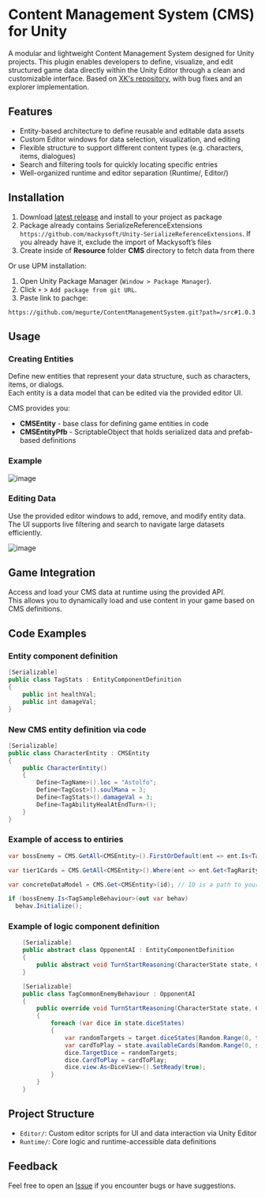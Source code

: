 # Content Management System (CMS) for Unity
A modular and lightweight Content Management System designed for Unity projects. This plugin enables developers to define, visualize, and edit structured game data directly within the Unity Editor through a clean and customizable interface.
Based on [XK's repository](https://github.com/koster/CMS), with bug fixes and an explorer implementation.

## Features
* Entity-based architecture to define reusable and editable data assets
* Custom Editor windows for data selection, visualization, and editing
* Flexible structure to support different content types (e.g. characters, items, dialogues)
* Search and filtering tools for quickly locating specific entries
* Well-organized runtime and editor separation (Runtime/, Editor/)

## Installation
1. Download [latest release](https://github.com/megurte/ContentManagementSystem/releases/tag/1.0.0) and install to your project as package 
2. Package already contains SerializeReferenceExtensions `https://github.com/mackysoft/Unity-SerializeReferenceExtensions`. If you already have it, exclude the import of Mackysoft’s files
3. Create inside of **Resource** folder **CMS** directory to fetch data from there

Or use UPM installation:
1. Open Unity Package Manager (`Window > Package Manager`).
2. Click `+` > `Add package from git URL`.
3. Paste link to pachge: 

```
https://github.com/megurte/ContentManagementSystem.git?path=/src#1.0.3
```

## Usage

### Creating Entities
Define new entities that represent your data structure, such as characters, items, or dialogs.  
Each entity is a data model that can be edited via the provided editor UI.

CMS provides you:
* **CMSEntity** - base class for defining game entities in code
* **CMSEntityPfb** - ScriptableObject that holds serialized data and prefab-based definitions

### Example
![image](https://github.com/user-attachments/assets/722b7989-fa07-4a5b-86d0-0cc3573b486c)

### Editing Data
Use the provided editor windows to add, remove, and modify entity data.  
The UI supports live filtering and search to navigate large datasets efficiently.

![image](https://github.com/user-attachments/assets/6d6a4997-a50b-475a-a8ef-8377b716d1cd)

## Game Integration

Access and load your CMS data at runtime using the provided API.  
This allows you to dynamically load and use content in your game based on CMS definitions.

## Code Examples

### Entity component definition
```csharp
[Serializable]
public class TagStats : EntityComponentDefinition
{
    public int healthVal;
    public int damageVal;
}
```
### New CMS entity definition via code 
```csharp
[Serializable]
public class CharacterEntity : CMSEntity
{
    public CharacterEntity()
    {
        Define<TagName>().loc = "Astolfo";
        Define<TagCost>().soulMana = 3;
        Define<TagStats>().damageVal = 3;
        Define<TagAbilityHealAtEndTurn>();
    }
}
```
### Example of access to entiries
```csharp
var bossEnemy = CMS.GetAll<CMSEntity>().FirstOrDefault(ent => ent.Is<TagBossHard>());

var tier1Cards = CMS.GetAll<CMSEntity>().Where(ent => ent.Get<TagRarity>().rarity == CardRarity.Tier1).ToList();

var concreteDataModel = CMS.Get<CMSEntity>(id); // ID is a path to your data model that shows in CMSEntiryPfb component

if (bossEnemy.Is<TagSampleBehaviour>(out var behav)
  behav.Initialize();
```

### Example of logic component definition
```csharp
    [Serializable]
    public abstract class OpponentAI : EntityComponentDefinition
    {
        public abstract void TurnStartReasoning(CharacterState state, CharacterState target);
    }

    [Serializable]
    public class TagCommonEnemyBehaviour : OpponentAI
    {
        public override void TurnStartReasoning(CharacterState state, CharacterState target)
        {
            foreach (var dice in state.diceStates)
            {
                var randomTargets = target.diceStates[Random.Range(0, target.diceStates.Count)];
                var cardToPlay = state.availableCards[Random.Range(0, state.availableCards.Count)];
                dice.TargetDice = randomTargets;
                dice.CardToPlay = cardToPlay;
                dice.view.As<DiceView>().SetReady(true);
            }
        }
    }
```

## Project Structure

- `Editor/`: Custom editor scripts for UI and data interaction via Unity Editor
- `Runtime/`: Core logic and runtime-accessible data definitions

## Feedback

Feel free to open an [Issue](https://github.com/megurte/ContentManagementSystem/issues) if you encounter bugs or have suggestions.
